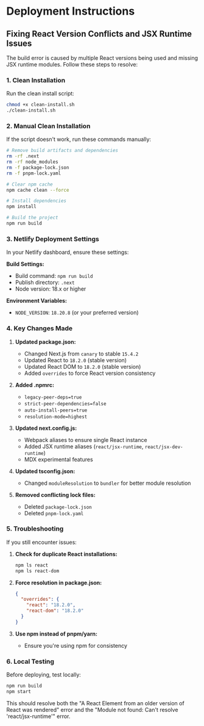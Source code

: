 # Deployment Instructions

## Fixing React Version Conflicts and JSX Runtime Issues

The build error is caused by multiple React versions being used and missing JSX runtime modules. Follow these steps to resolve:

### 1. Clean Installation
Run the clean install script:
```bash
chmod +x clean-install.sh
./clean-install.sh
```

### 2. Manual Clean Installation
If the script doesn't work, run these commands manually:

```bash
# Remove build artifacts and dependencies
rm -rf .next
rm -rf node_modules
rm -f package-lock.json
rm -f pnpm-lock.yaml

# Clear npm cache
npm cache clean --force

# Install dependencies
npm install

# Build the project
npm run build
```

### 3. Netlify Deployment Settings

In your Netlify dashboard, ensure these settings:

**Build Settings:**
- Build command: `npm run build`
- Publish directory: `.next`
- Node version: 18.x or higher

**Environment Variables:**
- `NODE_VERSION`: `18.20.8` (or your preferred version)

### 4. Key Changes Made

1. **Updated package.json:**
   - Changed Next.js from `canary` to stable `15.4.2`
   - Updated React to `18.2.0` (stable version)
   - Updated React DOM to `18.2.0` (stable version)
   - Added `overrides` to force React version consistency

2. **Added .npmrc:**
   - `legacy-peer-deps=true`
   - `strict-peer-dependencies=false`
   - `auto-install-peers=true`
   - `resolution-mode=highest`

3. **Updated next.config.js:**
   - Webpack aliases to ensure single React instance
   - Added JSX runtime aliases (`react/jsx-runtime`, `react/jsx-dev-runtime`)
   - MDX experimental features

4. **Updated tsconfig.json:**
   - Changed `moduleResolution` to `bundler` for better module resolution

5. **Removed conflicting lock files:**
   - Deleted `package-lock.json`
   - Deleted `pnpm-lock.yaml`

### 5. Troubleshooting

If you still encounter issues:

1. **Check for duplicate React installations:**
   ```bash
   npm ls react
   npm ls react-dom
   ```

2. **Force resolution in package.json:**
   ```json
   {
     "overrides": {
       "react": "18.2.0",
       "react-dom": "18.2.0"
     }
   }
   ```

3. **Use npm instead of pnpm/yarn:**
   - Ensure you're using npm for consistency

### 6. Local Testing

Before deploying, test locally:
```bash
npm run build
npm start
```

This should resolve both the "A React Element from an older version of React was rendered" error and the "Module not found: Can't resolve 'react/jsx-runtime'" error. 